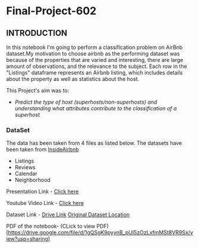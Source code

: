 # Final-Project-602

## **INTRODUCTION**
In this notebook I'm going to perform a classification problem on AirBnb dataset.My motivation to choose airbnb as the performing dataset was because of the properties that are varied and interesting, there are large amount of observations, and the relevance to the subject. Each row in the "Listings" dataframe represents an Airbnb listing, which includes details about the property as well as statistics about the host.

This Project's aim was to:
* *Predict the type of host (superhosts/non-superhosts) and understanding what attributes contribute to the classification of a superhost*


### **DataSet** 

The data has been taken from 4 files as listed below. The datasets have been taken from [InsideAirbnb](http://insideairbnb.com/get-the-data.html)

* Listings 
* Reviews 
* Calendar
* Neighborhood








Presentation Link - [Click here](https://www.canva.com/design/DAEyhe5zQ7I/etNnXj64M5pnvnm7kKdwhQ/view?utm_content=DAEyhe5zQ7I&utm_campaign=designshare&utm_medium=link&utm_source=sharebutton)

Youtube Video Link - [Click here](https://youtu.be/bf7S12CUTs0)


Dataset Link - [Drive Link](https://drive.google.com/drive/folders/19KWRXWwwbXSa9_EfuvUj-HMqpQDzAijU?usp=sharing) [Original Dataset Location](http://insideairbnb.com/get-the-data.html)

PDF of the notebook- (CLick to view PDF)[https://drive.google.com/file/d/1gQSgK9pyynB_pUI5zOzLxfmMSt8VR9Sx/view?usp=sharing]
